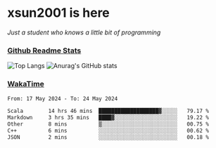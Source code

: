 # xsun2001 is here

*Just a student who knows a little bit of programming*

### [Github Readme Stats](https://github.com/anuraghazra/github-readme-stats)

![Top Langs](https://github-readme-stats.vercel.app/api/top-langs/?username=xsun2001&layout=compact&theme=radical) ![Anurag's GitHub stats](https://github-readme-stats.vercel.app/api?username=xsun2001&show_icons=true&theme=radical)

### [WakaTime](https://wakatime.com)

<!--START_SECTION:waka-->

```txt
From: 17 May 2024 - To: 24 May 2024

Scala        14 hrs 46 mins  ███████████████████▓░░░░░   79.17 %
Markdown     3 hrs 35 mins   ████▓░░░░░░░░░░░░░░░░░░░░   19.22 %
Other        8 mins          ▒░░░░░░░░░░░░░░░░░░░░░░░░   00.75 %
C++          6 mins          ░░░░░░░░░░░░░░░░░░░░░░░░░   00.62 %
JSON         2 mins          ░░░░░░░░░░░░░░░░░░░░░░░░░   00.18 %
```

<!--END_SECTION:waka-->
